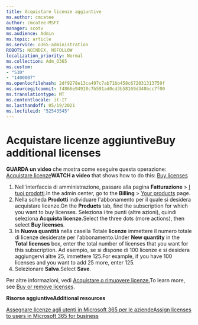 ```yaml
---
title: Acquistare licenze aggiuntive
ms.author: cmcatee
author: cmcatee-MSFT
manager: scotv
ms.audience: Admin
ms.topic: article
ms.service: o365-administration
ROBOTS: NOINDEX, NOFOLLOW
localization_priority: Normal
ms.collection: Adm_O365
ms.custom:
- "530"
- "1400007"
ms.openlocfilehash: 2df9278e13ca497c7ab71bb458c672031313759f
ms.sourcegitcommit: f4866e94918c7b591ad0cd3b58169d340bcc7f00
ms.translationtype: MT
ms.contentlocale: it-IT
ms.lasthandoff: 05/19/2021
ms.locfileid: "52543545"
---
```

# <a name="buy-additional-licenses"></a><span data-ttu-id="70e21-102">Acquistare licenze aggiuntive</span><span class="sxs-lookup"><span data-stu-id="70e21-102">Buy additional licenses</span></span>

<span data-ttu-id="70e21-103">**GUARDA un video** che mostra come eseguire questa operazione: [Acquistare licenze](https://go.microsoft.com/fwlink/p/?linkid=2154857)</span><span class="sxs-lookup"><span data-stu-id="70e21-103">**WATCH a video** that shows how to do this: [Buy licenses](https://go.microsoft.com/fwlink/p/?linkid=2154857)</span></span>

1. <span data-ttu-id="70e21-104">Nell'interfaccia di amministrazione, passare alla pagina **Fatturazione** > [I tuoi prodotti](https://go.microsoft.com/fwlink/p/?linkid=842054).</span><span class="sxs-lookup"><span data-stu-id="70e21-104">In the admin center, go to the **Billing** > [Your products](https://go.microsoft.com/fwlink/p/?linkid=842054) page.</span></span>
2. <span data-ttu-id="70e21-105">Nella scheda **Prodotti** individuare l'abbonamento per il quale si desidera acquistare licenze.</span><span class="sxs-lookup"><span data-stu-id="70e21-105">On the **Products** tab, find the subscription for which you want to buy licenses.</span></span> <span data-ttu-id="70e21-106">Seleziona i tre punti (altre azioni), quindi seleziona **Acquista licenze.**</span><span class="sxs-lookup"><span data-stu-id="70e21-106">Select the three dots (more actions), then select **Buy licenses**.</span></span>
3. <span data-ttu-id="70e21-107">In **Nuova quantità** nella casella Totale **licenze** immettere il numero totale di licenze desiderate per l'abbonamento.</span><span class="sxs-lookup"><span data-stu-id="70e21-107">Under **New quantity** in the **Total licenses** box, enter the total number of licenses that you want for this subscription.</span></span> <span data-ttu-id="70e21-108">Ad esempio, se si dispone di 100 licenze e si desidera aggiungervi altre 25, immettere 125.</span><span class="sxs-lookup"><span data-stu-id="70e21-108">For example, if you have 100 licenses and you want to add 25 more, enter 125.</span></span>
4. <span data-ttu-id="70e21-109">Selezionare **Salva**.</span><span class="sxs-lookup"><span data-stu-id="70e21-109">Select **Save**.</span></span>

<span data-ttu-id="70e21-110">Per altre informazioni, vedi [Acquistare o rimuovere licenze.](/microsoft-365/commerce/licenses/buy-licenses)</span><span class="sxs-lookup"><span data-stu-id="70e21-110">To learn more, see [Buy or remove licenses](/microsoft-365/commerce/licenses/buy-licenses).</span></span>

<span data-ttu-id="70e21-111">**Risorse aggiuntive**</span><span class="sxs-lookup"><span data-stu-id="70e21-111">**Additional resources**</span></span>

[<span data-ttu-id="70e21-112">Assegnare licenze agli utenti in Microsoft 365 per le aziende</span><span class="sxs-lookup"><span data-stu-id="70e21-112">Assign licenses to users in Microsoft 365 for business</span></span>](/microsoft-365/admin/manage/assign-licenses-to-users)